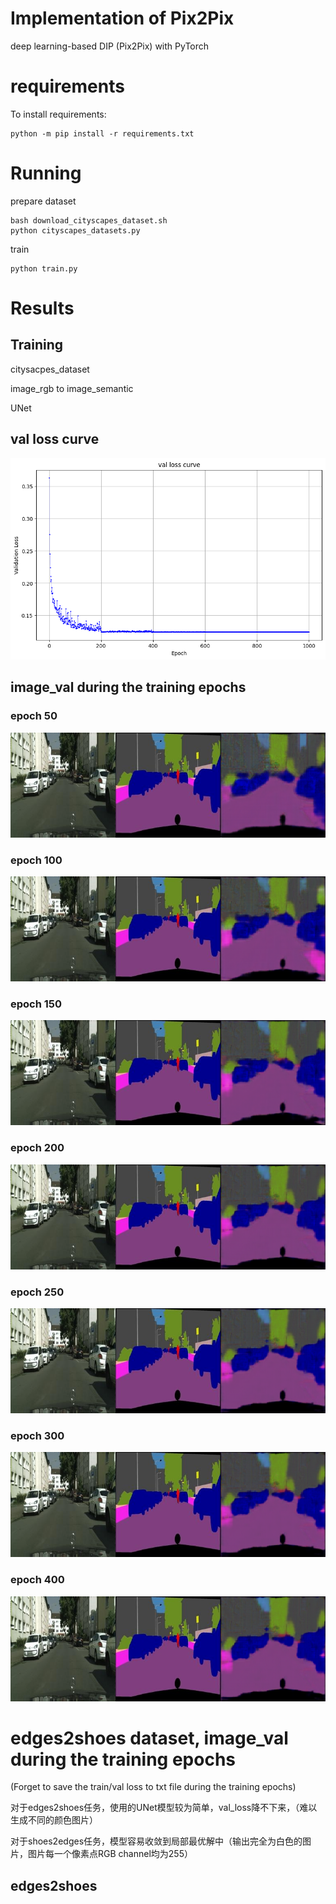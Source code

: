 # Implementation of Pix2Pix
deep learning-based DIP (Pix2Pix) with PyTorch
# requirements
To install requirements:
```
python -m pip install -r requirements.txt
```

# Running

prepare dataset
```
bash download_cityscapes_dataset.sh
python cityscapes_datasets.py
```

train
```
python train.py
```

# Results
## Training
citysacpes_dataset 

image_rgb to image_semantic  

UNet

## val loss curve
![](Image/val_loss_curve.png)
## image_val during the training epochs
### epoch 50
![](Image/result_2.png)
### epoch 100
![](Image/result_2_1.png)
### epoch 150
![](Image/result_2_2.png)
### epoch 200
![](Image/result_2_3.png)
### epoch 250
![](Image/result_2_4.png)
### epoch 300
![](Image/result_2_5.png)
### epoch 400
![](Image/result_2_6.png)


# edges2shoes dataset, image_val during the training epochs
(Forget to save the train/val loss to txt file during the training epochs)

对于edges2shoes任务，使用的UNet模型较为简单，val_loss降不下来，（难以生成不同的颜色图片）

对于shoes2edges任务，模型容易收敛到局部最优解中（输出完全为白色的图片，图片每一个像素点RGB channel均为255）

## edges2shoes






